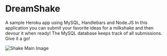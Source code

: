 # DreamShake
A sample Heroku app using MySQL, Handlebars and Node.JS In this application you can submit your favorite ideas for a milkshake and then devour it when ready! The MySQL database keeps track of all submissions. Give it a go!

![Shake Main Image]("./public/assets/images/readmeMainPic.PNG")

